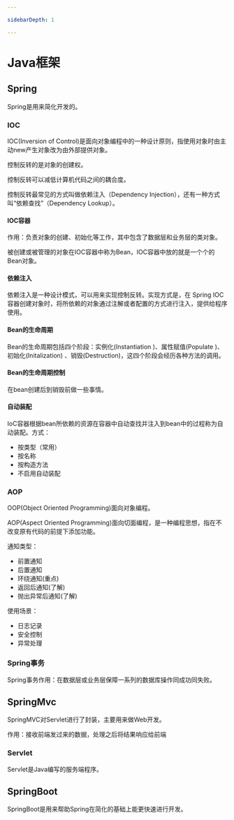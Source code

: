 ```yaml
---

sidebarDepth: 1

---
```


# Java框架

## Spring

Spring是用来简化开发的。

### IOC

IOC(Inversion of Control)是面向对象编程中的一种设计原则，指使用对象时由主动new产生对象改为由外部提供对象。

控制反转的是对象的创建权。

控制反转可以减低计算机代码之间的耦合度。

控制反转最常见的方式叫做依赖注入（Dependency Injection），还有一种方式叫“依赖查找”（Dependency Lookup）。

#### IOC容器

作用：负责对象的创建、初始化等工作，其中包含了数据层和业务层的类对象。

被创建或被管理的对象在IOC容器中称为Bean，IOC容器中放的就是一个个的Bean对象。

#### 依赖注入

依赖注入是一种设计模式，可以用来实现控制反转。实现方式是，在 Spring IOC 容器创建对象时，将所依赖的对象通过注解或者配置的方式进行注入，提供给程序使用。

#### Bean的生命周期

Bean的生命周期包括四个阶段：实例化(Instantiation )、属性赋值(Populate )、初始化(Initalization) 、销毁(Destruction)，这四个阶段会经历各种方法的调用。

#### Bean的生命周期控制

在bean创建后到销毁前做一些事情。

#### 自动装配

IoC容器根据bean所依赖的资源在容器中自动查找并注入到bean中的过程称为自动装配。方式：

* 按类型（常用）
* 按名称
* 按构造方法
* 不启用自动装配

### AOP

OOP(Object Oriented Programming)面向对象编程。

AOP(Aspect Oriented Programming)面向切面编程，是一种编程思想，指在不改变原有代码的前提下添加功能。

通知类型：

* 前置通知
* 后置通知
* 环绕通知(重点)
* 返回后通知(了解)
* 抛出异常后通知(了解)

使用场景：

* 日志记录
* 安全控制
* 异常处理

### Spring事务

Spring事务作用：在数据层或业务层保障一系列的数据库操作同成功同失败。

## SpringMvc

SpringMVC对Servlet进行了封装，主要用来做Web开发。

作用：接收前端发过来的数据，处理之后将结果响应给前端

### Servlet

Servlet是Java编写的服务端程序。

## SpringBoot

SpringBoot是用来帮助Spring在简化的基础上能更快速进行开发。
